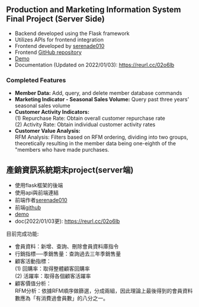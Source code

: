 ## Production and Marketing Information System Final Project (Server Side)
- Backend developed using the Flask framework
- Utilizes APIs for frontend integration
- Frontend developed by [serenade010](https://github.com/serenade010)
- Frontend [GitHub repository](https://github.com/serenade010/simmons)
- [Demo](https://simmons.vercel.app/)
- Documentation (Updated on 2022/01/03): https://reurl.cc/02o6lb
### Completed Features
- **Member Data:** Add, query, and delete member database commands 
- **Marketing Indicator - Seasonal Sales Volume:** Query past three years' seasonal sales volume  
- **Customer Activity Indicators:**  
  (1) Repurchase Rate: Obtain overall customer repurchase rate  
  (2) Activity Rate: Obtain individual customer activity rates  
- **Customer Value Analysis:**  
  RFM Analysis: Filters based on RFM ordering, dividing into two groups, theoretically resulting in the member data being one-eighth of the "members who have made purchases.

## 產銷資訊系統期末project(server端)  
- 使用flask框架的後端  
- 使用api與前端連結 
- 前端作者[serenade010](https://github.com/serenade010)  
- 前端[github](https://github.com/serenade010/simmons)  
- [demo](https://simmons.vercel.app/)  
- doc(2022/01/03更): https://reurl.cc/02o6lb 
  
目前完成功能:  
- 會員資料：新增、查詢、刪除會員資料庫指令    
- 行銷指標──季銷售量：查詢過去三年季銷售量  
- 顧客活動指標：  
 (1) 回購率：取得整體顧客回購率  
 (2) 活躍率：取得各個顧客活躍率  
- 顧客價值分析：  
RFM分析：依據RFM順序做篩選，分成兩組，因此理論上最後得到的會員資料數應為「有消費過會員數」的八分之一。 
